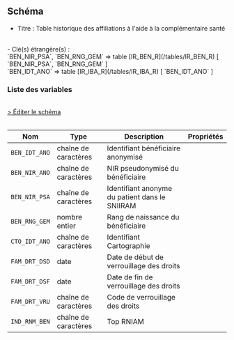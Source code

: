 ## Schéma

- Titre : Table historique des affiliations à l'aide à la complémentaire santé
<br />
- Clé(s) étrangère(s) : <br />
`BEN_NIR_PSA`, `BEN_RNG_GEM` => table [IR_BEN_R](/tables/IR_BEN_R) [ `BEN_NIR_PSA`, `BEN_RNG_GEM` ]<br />
`BEN_IDT_ANO` => table [IR_IBA_R](/tables/IR_IBA_R) [ `BEN_IDT_ANO` ]<br />

### Liste des variables
<br />
<div>
    <a href="https://gitlab.com/healthdatahub/schema-snds/edit/master/schemas/REFERENTIELS/IR_ACS_R.json"  
    arget="_blank" rel="noopener noreferrer">> Éditer le schéma</a>
    <OutboundLink />
</div>
<br />

Nom|Type|Description|Propriétés
-|-|-|-
`BEN_IDT_ANO`|chaîne de caractères|Identifiant bénéficiaire anonymisé||
`BEN_NIR_ANO`|chaîne de caractères|NIR pseudonymisé du bénéficiaire||
`BEN_NIR_PSA`|chaîne de caractères|Identifiant anonyme du patient dans le SNIIRAM||
`BEN_RNG_GEM`|nombre entier|Rang de naissance du bénéficiaire||
`CTO_IDT_ANO`|chaîne de caractères|Identifiant Cartographie||
`FAM_DRT_DSD`|date|Date de début de verrouillage des droits||
`FAM_DRT_DSF`|date|Date de fin de verrouillage des droits||
`FAM_DRT_VRU`|chaîne de caractères|Code de verrouillage des droits||
`IND_RNM_BEN`|chaîne de caractères|Top RNIAM||

